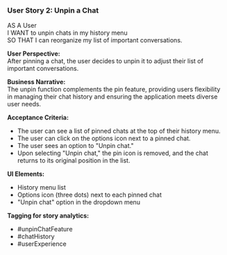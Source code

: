 ### User Story 2: Unpin a Chat

AS A User  
I WANT to unpin chats in my history menu  
SO THAT I can reorganize my list of important conversations.

**User Perspective:**  
After pinning a chat, the user decides to unpin it to adjust their list of important conversations.

**Business Narrative:**  
The unpin function complements the pin feature, providing users flexibility in managing their chat history and ensuring the application meets diverse user needs.

**Acceptance Criteria:**

*   The user can see a list of pinned chats at the top of their history menu.
*   The user can click on the options icon next to a pinned chat.
*   The user sees an option to "Unpin chat."
*   Upon selecting "Unpin chat," the pin icon is removed, and the chat returns to its original position in the list.

**UI Elements:**

*   History menu list
*   Options icon (three dots) next to each pinned chat
*   "Unpin chat" option in the dropdown menu

**Tagging for story analytics:**

*   #unpinChatFeature
*   #chatHistory
*   #userExperience